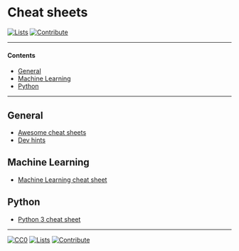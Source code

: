 # Cheat sheets

[![Lists](https://img.shields.io/badge/-more%20lists-0a0a0a.svg?style=flat&colorA=0a0a0a)](https://github.com/learn-anything/curated-lists#readme)
[![Contribute](https://img.shields.io/badge/-contribute-0a0a0a.svg?style=flat&colorA=0a0a0a)](CONTRIBUTING.md#readme)

---

#### Contents

- [General](#general)
- [Machine Learning](#machine-learning)
- [Python](#python)

---

## General

- [Awesome cheat sheets](https://github.com/LeCoupa/awesome-cheatsheets#readme)
- [Dev hints](https://devhints.io/)

## Machine Learning

- [Machine Learning cheat sheet](https://github.com/soulmachine/machine-learning-cheat-sheet)

## Python

- [Python 3 cheat sheet](https://perso.limsi.fr/pointal/_media/python:cours:mementopython3-english.pdf)

---

[![CC0](https://img.shields.io/badge/license-CC0-0a0a0a.svg?style=flat&colorA=0a0a0a)](https://creativecommons.org/publicdomain/zero/1.0/)
[![Lists](https://img.shields.io/badge/-more%20lists-0a0a0a.svg?style=flat&colorA=0a0a0a)](https://github.com/learn-anything/curated-lists#readme)
[![Contribute](https://img.shields.io/badge/-contribute-0a0a0a.svg?style=flat&colorA=0a0a0a)](CONTRIBUTING.md#readme)
